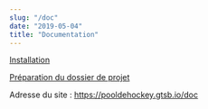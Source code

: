 ```yaml
---
slug: "/doc"
date: "2019-05-04"
title: "Documentation"
---
```

[Installation](/install)

[Préparation du dossier de projet](/dossier)

Adresse du site : https://pooldehockey.gtsb.io/doc


